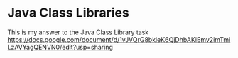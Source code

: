 # Java Class Libraries
This is my answer to the Java Class Library task  
https://docs.google.com/document/d/1vJVQrG8bkieK6QjDhbAKiEmv2imTmiLzAVYagQENVN0/edit?usp=sharing  
